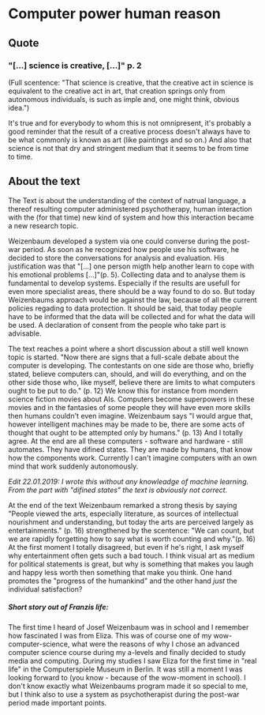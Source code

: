 # Computer power human reason

## Quote 

### "[...] science is creative, [...]" p. 2

(Full scentence: "That science is creative, that the creative act in science is equivalent to the creative act in art, that creation springs only from autonomous individuals, is such as imple and, one might think, obvious idea.")

It's true and for everybody to whom this is not omnipresent, it's probably a good reminder that the result of a creative process doesn't always have to be what commonly is known as art (like paintings and so on.) And also that science is not that dry and stringent medium that it seems to be from time to time. 

## About the text

The Text is about the understanding of the context of natrual language, a thereof resulting computer administered psychotherapy, human interaction with the (for that time) new kind of system and how this interaction became a new research topic. 

Weizenbaum developed a system via one could converse during the post-war period. As soon as he recognized how people use his software, he decided to store the conversations for analysis and evaluation. His justification was that "[...] one person migth help another learn to cope with his emotional problems [...]"(p. 5). Collecting data and to analyse them is fundamental to develop systems. Especially if the results are usefull for even more specialist areas, there should be a way found to do so. But today Weizenbaums approach would be against the law, because of all the current policies regading to data protection. It should be said, that today people have to be informed that the data will be collected and for what the data will be used. A declaration of consent from the people who take part is advisable. 

The text reaches a point where a short discussion about a still well known topic is started. "Now there are signs that a full-scale debate about the computer is developing. The contestants on one side are those who, briefly stated, believe computers can, should, and will do everything, and on the other side those who, like myself, believe there are limits to what computers ought to be put to do." (p. 12) We know this for instance from mondern science fiction movies about AIs. Computers become superpowers in these movies and in the fantasies of some people they will have even more skills then humans couldn't even imagine. Weizenbaum says "I would argue that, however intelligent machines may be made to be, there are some acts of thought that ought to be attempted only by humans." (p. 13) And I totally agree. At the end are all these computers - software and hardware - still automates. They have difined states. They are made by humans, that know how the components work. Currently I can't imagine computers with an own mind that work suddenly autonomously.

_Edit 22.01.2019: I wrote this without any knowleadge of machine learning. From the part with "difined states" the text is obviously not correct._ 

At the end of the text Weizenbaum remarked a strong thesis by saying "People viewed the arts, especially literature, as sources of intellectual nourishment and understanding, but today the arts are perceived largely as entertainments." (p. 16) strengthened by the scentence: "We can count, but we are rapidly forgetting how to say what is worth counting and why."(p. 16) At the first moment I totally disagreed, but even if he's right, I ask myself why entertainment often gets such a bad touch. I think visual art as medium for political statements is great, but why is something that makes you laugh and happy less worth then something that make you think. One hand promotes the "progress of the humankind" and the other hand _just_ the individual satisfaction?


##### Short story out of Franzis life:
The first time I heard of Josef Weizenbaum was in school and I remember how fascinated I was from Eliza. This was of course one of my wow-computer-science, what were the reasons of why I chose an advanced computer science course during my a-levels and finally decided to study media and computing. During my studies I saw Eliza for the first time in "real life" in the Computerspiele Museum in Berlin. It was still a moment I was looking forward to (you know - because of the wow-moment in school). I don't know exactly what Weizenbaums program made it so special to me, but I think also to use a system as psychotherapist during the post-war period made important points. 


